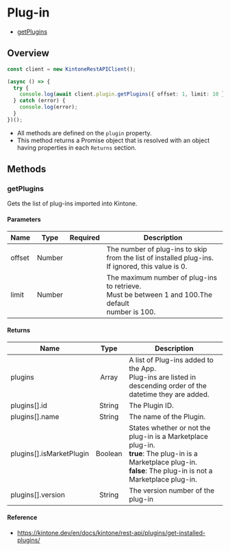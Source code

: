 # Plug-in

- [getPlugins](#getPlugins)

## Overview

```ts
const client = new KintoneRestAPIClient();

(async () => {
  try {
    console.log(await client.plugin.getPlugins({ offset: 1, limit: 10 }));
  } catch (error) {
    console.log(error);
  }
})();
```

- All methods are defined on the `plugin` property.
- This method returns a Promise object that is resolved with an object having properties in each `Returns` section.

## Methods

### getPlugins

Gets the list of plug-ins imported into Kintone.

#### Parameters

| Name   |  Type  | Required | Description                                                                                                |
| ------ | :----: | :------: | ---------------------------------------------------------------------------------------------------------- |
| offset | Number |          | The number of plug-ins to skip from the list of installed plug-ins.<br />If ignored, this value is 0.      |
| limit  | Number |          | The maximum number of plug-ins to retrieve.<br />Must be between 1 and 100.The default<br />number is 100. |

#### Returns

| Name                     |  Type   | Description                                                                                                                                                                                          |
| ------------------------ | :-----: | ---------------------------------------------------------------------------------------------------------------------------------------------------------------------------------------------------- |
| plugins                  |  Array  | A list of Plug-ins added to the App.<br />Plug-ins are listed in descending order of the datetime they are added.                                                                                    |
| plugins[].id             | String  | The Plugin ID.                                                                                                                                                                                       |
| plugins[].name           | String  | The name of the Plugin.                                                                                                                                                                              |
| plugins[].isMarketPlugin | Boolean | States whether or not the plug-in is a Marketplace plug-in.<br /><strong>true</strong>: The plug-in is a Marketplace plug-in.<br /><strong>false</strong>: The plug-in is not a Marketplace plug-in. |
| plugins[].version        | String  | The version number of the plug-in                                                                                                                                                                    |

#### Reference

- https://kintone.dev/en/docs/kintone/rest-api/plugins/get-installed-plugins/
